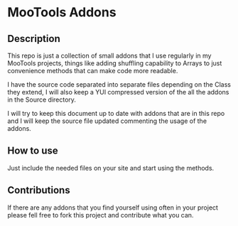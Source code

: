 MooTools Addons
===============

Description
-----------

This repo is just a collection of small addons that I use regularly in my MooTools projects, things like adding shuffling capability to Arrays to just convenience methods that can make code more readable.

I have the source code separated into separate files depending on the Class they extend, I will also keep a YUI compressed version of the all the addons in the Source directory.

I will try to keep this document up to date with addons that are in this repo and I will keep the source file updated commenting the usage of the addons.

How to use
----------

Just include the needed files on your site and start using the methods.

Contributions
-------------

If there are any addons that you find yourself using often in your project please fell free to fork this project and contribute what you can.